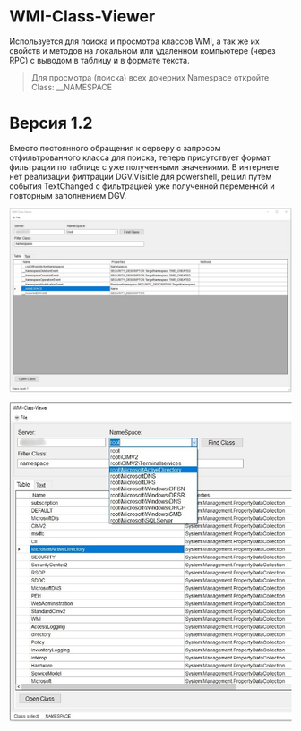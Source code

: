 # WMI-Class-Viewer

Используется для поиска и просмотра классов WMI, а так же их свойств и методов на локальном или удаленном компьютере (через RPC) с выводом в таблицу и в формате текста.

> Для просмотра (поиска) всех дочерних Namespace откройте Class: __NAMESPACE

# Версия 1.2 
Вместо постоянного обращения к серверу с запросом отфильтрованного класса для поиска, теперь присутствует формат фильтрации по таблице с уже полученными значениями. В интернете нет реализации филтрации DGV.Visible для powershell, решил путем события TextChanged с фильтрацией уже полученной переменной и повторным заполнением DGV.

![Image alt](https://github.com/Lifailon/WMI-Class-Viewer/blob/rsa/Open%20Class%20Namespace.jpg)

![Image alt](https://github.com/Lifailon/WMI-Class-Viewer/blob/rsa/Find%20Namespace.jpg)


